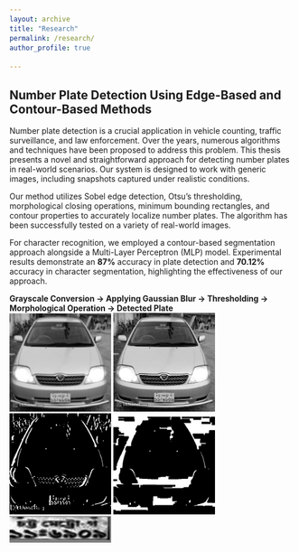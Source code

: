 ```yaml
---
layout: archive
title: "Research"
permalink: /research/
author_profile: true

---
```


## Number Plate Detection Using Edge-Based and Contour-Based Methods
Number plate detection is a crucial application in vehicle counting, traffic surveillance, and law enforcement. Over the years, numerous algorithms and techniques have been proposed to address this problem. This thesis presents a novel and straightforward approach for detecting number plates in real-world scenarios. Our system is designed to work with generic images, including snapshots captured under realistic conditions.

Our method utilizes Sobel edge detection, Otsu’s thresholding, morphological closing operations, minimum bounding rectangles, and contour properties to accurately localize number plates. The algorithm has been successfully tested on a variety of real-world images.

For character recognition, we employed a contour-based segmentation approach alongside a Multi-Layer Perceptron (MLP) model. Experimental results demonstrate an **87%** accuracy in plate detection and **70.12%** accuracy in character segmentation, highlighting the effectiveness of our approach.

**Grayscale Conversion    ->  Applying Gaussian Blur ->    Thresholding   ->   Morphological Operation   ->   Detected Plate**  
<img src="/images/blur.png" alt="drawing" width="180"/>  <img src="/images/gray.png" alt="drawing" width="180"/> <img src="/images/thresholding.png" alt="drawing" width="180"/> <img src="/images/morphological_operation.png" alt="drawing" width="180"/>
<img src="/images/cropped_plate.png" alt="drawing" width="180" />



